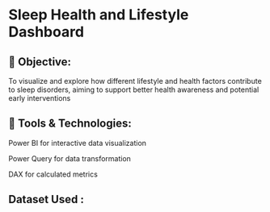 # Sleep Health and Lifestyle Dashboard

## 🎯 Objective:
To visualize and explore how different lifestyle and health factors contribute to sleep disorders, aiming to support better health awareness and potential early interventions

## 📁 Tools & Technologies:
Power BI for interactive data visualization

Power Query for data transformation

DAX for calculated metrics

## Dataset Used :




